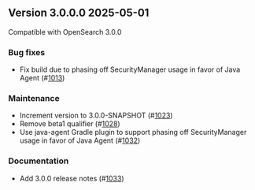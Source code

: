 ## Version 3.0.0.0 2025-05-01

Compatible with OpenSearch 3.0.0

### Bug fixes
* Fix build due to phasing off SecurityManager usage in favor of Java Agent (#[1013](https://github.com/opensearch-project/notifications/pull/1013))

### Maintenance
* Increment version to 3.0.0-SNAPSHOT (#[1023](https://github.com/opensearch-project/notifications/pull/1023))
* Remove beta1 qualifier (#[1028](https://github.com/opensearch-project/notifications/pull/1028))
* Use java-agent Gradle plugin to support phasing off SecurityManager usage in favor of Java Agent (#[1032](https://github.com/opensearch-project/notifications/pull/1032))

### Documentation
* Add 3.0.0 release notes (#[1033](https://github.com/opensearch-project/notifications/pull/1033))
        
